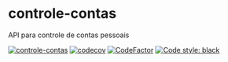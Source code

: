 # controle-contas
API para controle de contas pessoais

[![controle-contas](https://github.com/hadtrindade/controle-contas/actions/workflows/controle-contas.yml/badge.svg)](https://github.com/hadtrindade/controle-contas/actions/workflows/controle-contas.yml)
[![codecov](https://codecov.io/gh/hadtrindade/controle-contas/branch/main/graph/badge.svg?token=61C6H52FIT)](https://codecov.io/gh/hadtrindade/controle-contas)
[![CodeFactor](https://www.codefactor.io/repository/github/hadtrindade/controle-contas/badge)](https://www.codefactor.io/repository/github/hadtrindade/controle-contas)
[![Code style: black](https://img.shields.io/badge/code%20style-black-000000.svg)](https://github.com/psf/black)
